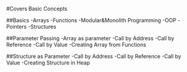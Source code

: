 #Covers Basic Concepts

##Basics 
-Arrays
-Functions
-Modular&Monolith Programming
-OOP
-Pointers
-Structures

##Parameter Passing
-Array as parameter
-Call by Address
-Call by Reference
-Call by Value
-Creating Array from Functions

##Structure as Parameter
-Call by Address
-Call by Reference
-Call by Value
-Creating Structure in Heap